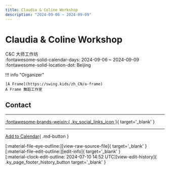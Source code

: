 ```yaml
---
title: Claudia & Coline Workshop
description: "2024-09-06 ~ 2024-09-09"
---
```


# Claudia & Coline Workshop 

C&C 大师工作坊  
:fontawesome-solid-calendar-days: 2024-09-06 ~ 2024-09-09  
:fontawesome-solid-location-dot: Beijing  

!!! info "Organizer"

    [A Frame](https://swing.kids/zh_CN/a-frame)  
    A Frame 舞蹈工作室  

## Contact


---

 [:fontawesome-brands-weixin:{ .ky_social_links_icon }](https://mp.weixin.qq.com/s/sejIHbMSvxjj8KUrgikaYw){ target='_blank' }

---

[Add to Calendar](https://swing.news/ics/en/2024/zh_CN/claudia-n-coline-workshop-2024.ics){ .md-button }

<div class="ky_page_footer" markdown>
<div class="ky_page_footer_trailing" markdown="span">
[:material-file-eye-outline:][view-raw-source-file]{ target='_blank' }
[:material-file-edit-outline:][edit-info]{ target='_blank' }
</div>
<div class="ky_page_footer_leading" markdown="span">
[:material-clock-edit-outline: 2024-07-10 14:52 UTC][view-edit-history]{ .ky_page_footer_history_button target='_blank' }
</div>
</div>

[view-raw-source-file]: https://github.com/swingdance/events/blob/main/2024/zh_CN/claudia-n-coline-workshop-2024.json "View Raw Source File"
[edit-info]: https://github.com/swingdance/events/issues/new?assignees=&labels=update+event&projects=&template=03-update_entity.yml&title=%5B2024%2Fzh_CN%5D%20Claudia%20%26%20Coline%20Workshop&region=zh_CN&year=2024&id=claudia-n-coline-workshop-2024&name=Claudia%20%26%20Coline%20Workshop&org_id=a-frame "Edit Info"

[view-edit-history]: https://github.com/swingdance/events/commits/main/2024/zh_CN/claudia-n-coline-workshop-2024.json "View Edit History"
